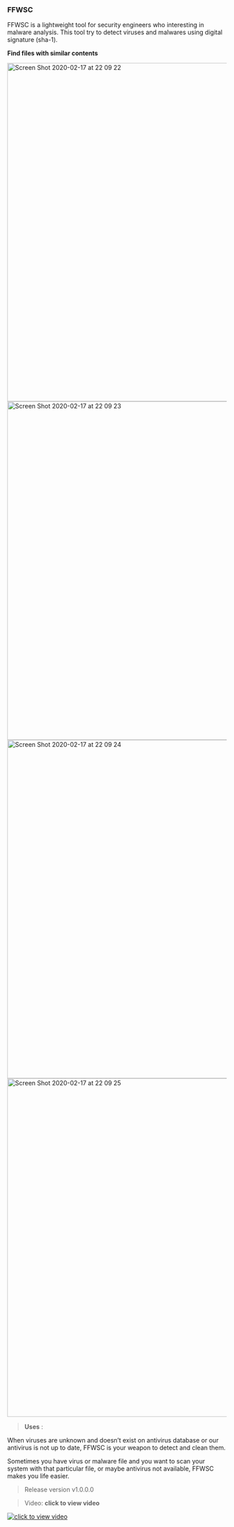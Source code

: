 ### FFWSC
FFWSC is a lightweight tool for security engineers who interesting in malware analysis. This tool try to detect viruses and malwares using digital signature (sha-1).

**Find files with similar contents** 


<img width="776" alt="Screen Shot 2020-02-17 at 22 09 22" src="https://github.com/zapezhman/FFWSC/blob/master/Images/Screen%20Shot%202020-07-22%20at%209.17.13%20PM.png">

<img width="776" alt="Screen Shot 2020-02-17 at 22 09 23" src="https://github.com/zapezhman/FFWSC/blob/master/Images/Screen%20Shot%202020-07-22%20at%209.17.20%20PM.png">

<img width="776" alt="Screen Shot 2020-02-17 at 22 09 24" src="https://github.com/zapezhman/FFWSC/blob/master/Images/Screen%20Shot%202020-07-22%20at%209.17.35%20PM.png">

<img width="776" alt="Screen Shot 2020-02-17 at 22 09 25" src="https://github.com/zapezhman/FFWSC/blob/master/Images/Screen%20Shot%202020-07-22%20at%209.17.42%20PM.png">


>**Uses** : 

When viruses are unknown and doesn’t exist on antivirus database or our antivirus is not up to date, FFWSC is your weapon to detect and clean them.

Sometimes you have virus or malware file and you want to scan your system with that particular file, or maybe antivirus not available, FFWSC makes you life easier.


>Release version v1.0.0.0 


>Video: 
**click to view video**

[![click to view video](https://img.youtube.com/vi/TYSHs0s6JrA/0.jpg)](https://www.youtube.com/watch?v=TYSHs0s6JrA)
